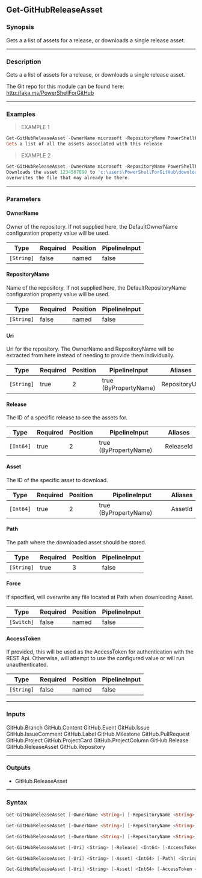 Get-GitHubReleaseAsset
----------------------

### Synopsis
Gets a a list of assets for a release, or downloads a single release asset.

---

### Description

Gets a a list of assets for a release, or downloads a single release asset.

The Git repo for this module can be found here: http://aka.ms/PowerShellForGitHub

---

### Examples
> EXAMPLE 1

```PowerShell
Get-GitHubReleaseAsset -OwnerName microsoft -RepositoryName PowerShellForGitHub -Release 1234567890
Gets a list of all the assets associated with this release
```
> EXAMPLE 2

```PowerShell
Get-GitHubReleaseAsset -OwnerName microsoft -RepositoryName PowerShellForGitHub -Asset 1234567890 -Path 'c:\users\PowerShellForGitHub\downloads\asset.zip' -Force
Downloads the asset 1234567890 to 'c:\users\PowerShellForGitHub\downloads\asset.zip' and
overwrites the file that may already be there.
```

---

### Parameters
#### **OwnerName**
Owner of the repository.
If not supplied here, the DefaultOwnerName configuration property value will be used.

|Type      |Required|Position|PipelineInput|
|----------|--------|--------|-------------|
|`[String]`|false   |named   |false        |

#### **RepositoryName**
Name of the repository.
If not supplied here, the DefaultRepositoryName configuration property value will be used.

|Type      |Required|Position|PipelineInput|
|----------|--------|--------|-------------|
|`[String]`|false   |named   |false        |

#### **Uri**
Uri for the repository.
The OwnerName and RepositoryName will be extracted from here instead of needing to provide
them individually.

|Type      |Required|Position|PipelineInput        |Aliases      |
|----------|--------|--------|---------------------|-------------|
|`[String]`|true    |2       |true (ByPropertyName)|RepositoryUrl|

#### **Release**
The ID of a specific release to see the assets for.

|Type     |Required|Position|PipelineInput        |Aliases  |
|---------|--------|--------|---------------------|---------|
|`[Int64]`|true    |2       |true (ByPropertyName)|ReleaseId|

#### **Asset**
The ID of the specific asset to download.

|Type     |Required|Position|PipelineInput        |Aliases|
|---------|--------|--------|---------------------|-------|
|`[Int64]`|true    |2       |true (ByPropertyName)|AssetId|

#### **Path**
The path where the downloaded asset should be stored.

|Type      |Required|Position|PipelineInput|
|----------|--------|--------|-------------|
|`[String]`|true    |3       |false        |

#### **Force**
If specified, will overwrite any file located at Path when downloading Asset.

|Type      |Required|Position|PipelineInput|
|----------|--------|--------|-------------|
|`[Switch]`|false   |named   |false        |

#### **AccessToken**
If provided, this will be used as the AccessToken for authentication with the
REST Api.  Otherwise, will attempt to use the configured value or will run unauthenticated.

|Type      |Required|Position|PipelineInput|
|----------|--------|--------|-------------|
|`[String]`|false   |named   |false        |

---

### Inputs
GitHub.Branch
GitHub.Content
GitHub.Event
GitHub.Issue
GitHub.IssueComment
GitHub.Label
GitHub.Milestone
GitHub.PullRequest
GitHub.Project
GitHub.ProjectCard
GitHub.ProjectColumn
GitHub.Release
GitHub.ReleaseAsset
GitHub.Repository

---

### Outputs
* GitHub.ReleaseAsset

---

### Syntax
```PowerShell
Get-GitHubReleaseAsset [-OwnerName <String>] [-RepositoryName <String>] [-Asset] <Int64> [-Path] <String> [-Force] [-AccessToken <String>] [<CommonParameters>]
```
```PowerShell
Get-GitHubReleaseAsset [-OwnerName <String>] [-RepositoryName <String>] [-Asset] <Int64> [-AccessToken <String>] [<CommonParameters>]
```
```PowerShell
Get-GitHubReleaseAsset [-OwnerName <String>] [-RepositoryName <String>] [-Release] <Int64> [-AccessToken <String>] [<CommonParameters>]
```
```PowerShell
Get-GitHubReleaseAsset [-Uri] <String> [-Release] <Int64> [-AccessToken <String>] [<CommonParameters>]
```
```PowerShell
Get-GitHubReleaseAsset [-Uri] <String> [-Asset] <Int64> [-Path] <String> [-Force] [-AccessToken <String>] [<CommonParameters>]
```
```PowerShell
Get-GitHubReleaseAsset [-Uri] <String> [-Asset] <Int64> [-AccessToken <String>] [<CommonParameters>]
```
